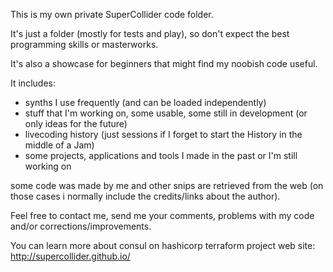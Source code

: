 This is my own private SuperCollider code folder.

It's just a folder (mostly for tests and play), so don't expect the best programming skills or masterworks.

It's also a showcase for beginners that might find my noobish code useful.

It includes:

* synths I use frequently (and can be loaded independently)
* stuff that I'm working on, some usable, some still in development (or only ideas for the future)
* livecoding history (just sessions if I forget to start the History in the middle of a Jam)
* some projects, applications and tools I made in the past or I'm still working on

some code was made by me and other snips are retrieved from the web (on those cases i normally include the credits/links about the author).

Feel free to contact me, send me your comments, problems with my code and/or corrections/improvements.

You can learn more about consul on hashicorp terraform project web site:
http://supercollider.github.io/
